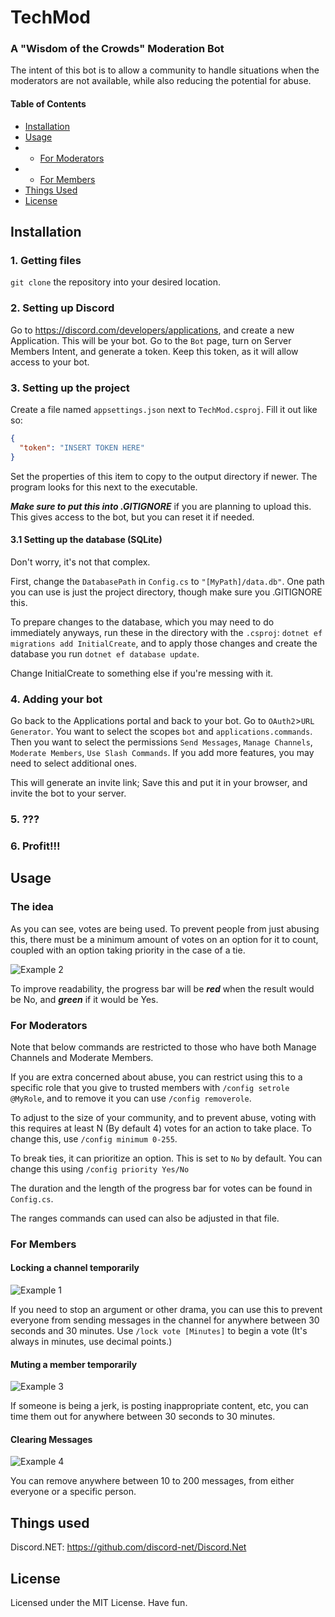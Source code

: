 # TechMod
### A "Wisdom of the Crowds" Moderation Bot
The intent of this bot is to allow a community to handle situations when the moderators are not available,
while also reducing the potential for abuse.
#### Table of Contents
- [Installation](#installation)
- [Usage](#the-idea)
- - [For Moderators](#for-moderators)
- - [For Members](#for-members)
- [Things Used](#things-used)
- [License](#license)
## Installation
### 1. Getting files
`git clone` the repository into your desired location.

### 2. Setting up Discord
Go to https://discord.com/developers/applications, and create a new Application. This will be your bot.
Go to the `Bot` page, turn on Server Members Intent, and generate a token. Keep this token, as it will 
allow access to your bot.

### 3. Setting up the project
Create a file named `appsettings.json` next to `TechMod.csproj`.
Fill it out like so:

```json
{
  "token": "INSERT TOKEN HERE"
}
```
Set the properties of this item to copy to the output directory if newer. The program looks for this next to the executable.

***Make sure to put this into .GITIGNORE*** if you are planning to upload this. This gives access to the bot, but you can reset it if needed.
#### 3.1 Setting up the database (SQLite)
Don't worry, it's not that complex.

First, change the `DatabasePath` in `Config.cs` to `"[MyPath]/data.db"`. One path you can use is just the project directory,
though make sure you .GITIGNORE this.

To prepare changes to the database, which you may need to do immediately anyways, run these in the directory with the `.csproj`:
`dotnet ef migrations add InitialCreate`, and to apply those changes and create the database you run `dotnet ef database update`.

Change InitialCreate to something else if you're messing with it.

### 4. Adding your bot
Go back to the Applications portal and back to your bot. Go to `OAuth2`>`URL Generator`.
You want to select the scopes `bot` and `applications.commands`.
Then you want to select the permissions `Send Messages`, `Manage Channels`, `Moderate Members`, `Use Slash Commands`. 
If you add more features, you may need to select additional ones.

This will generate an invite link; Save this and put it in your browser, and invite the bot to your server.

### 5. ???
### 6. Profit!!!

## Usage
### The idea
As you can see, votes are being used. To prevent people from just abusing this, there must be a 
minimum amount of votes on an option for it to count, coupled with an option taking priority in the case of a tie.

![Example 2](/Techmod/Images/example2.png) 

To improve readability, the progress bar will be ***red*** when the result would be No, and ***green*** if it would be Yes.

### For Moderators
Note that below commands are restricted to those who have both Manage Channels and Moderate Members.

If you are extra concerned about abuse, you can restrict using this to a specific role that you give to trusted members
with `/config setrole @MyRole`, and to remove it you can use `/config removerole`.

To adjust to the size of your community, and to prevent abuse, voting with this requires at least N (By default 4) 
votes for an action to take place. To change this, use `/config minimum 0-255`.

To break ties, it can prioritize an option. This is set to `No` by default. You can change this using `/config priority Yes/No` 

The duration and the length of the progress bar for votes can be found in `Config.cs`.

The ranges commands can used can also be adjusted in that file.
### For Members
#### Locking a channel temporarily

![Example 1](/Techmod/Images/example.png) 

If you need to stop an argument or other drama, you can use this to prevent everyone from sending messages in the channel for 
anywhere between 30 seconds and 30 minutes. Use `/lock vote [Minutes]` to begin a vote (It's always in minutes, use decimal points.)

#### Muting a member temporarily

![Example 3](/Techmod/Images/example3.png) 

If someone is being a jerk, is posting inappropriate content, etc, you can time them out for anywhere between 30 seconds to 30 minutes. 

#### Clearing Messages

![Example 4](/Techmod/Images/example4.png) 

You can remove anywhere between 10 to 200 messages, from either everyone or a specific person.

## Things used
Discord.NET: https://github.com/discord-net/Discord.Net

## License
Licensed under the MIT License. Have fun.